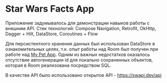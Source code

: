 # Star Wars Facts App

Приложение задумывалось для демонстрации навыков работы с внешним API.
Стек технологий: Compose Navigation, Retrofit, OkHttp, Dagger + Hilt, DataStore, Coroutines + Flow

Для персистентного хранения данных был использован DataStore в ознакомительных целях, т.к. опыт работы над Room был получен при работе над [My Pet App](https://github.com/s3r6anita/mypet-vkEdu-project/). 
Одним из важных недостатков оказалось отсутствие автогенерации id для локально сохраненных объектов, которая в Room реализована посредством SQL.

В качестве API было использовано открытое API - https://swapi.dev/api
